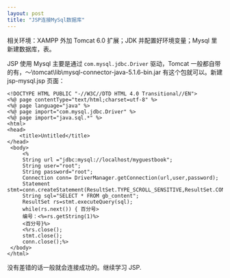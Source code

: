 ```yaml
---
layout: post
title: "JSP连接MySql数据库"
---
```


相关环境：XAMPP 外加 Tomcat 6.0 扩展；JDK 并配置好环境变量；Mysql 里新建数据库，表。

JSP 使用 Mysql 主要是通过 `com.mysql.jdbc.Driver` 驱动，Tomcat 一般都自带的有，～\tomcat\lib\mysql-connector-java-5.1.6-bin.jar 有这个包就可以。新建 jsp-mysql.jsp 页面：

```
<!DOCTYPE HTML PUBLIC "-//W3C//DTD HTML 4.0 Transitional//EN">
<%@ page contentType="text/html;charset=utf-8" %>
<%@ page language="java" %>
<%@ page import="com.mysql.jdbc.Driver" %>
<%@ page import="java.sql.*" %>
<html>
<head>
    <title>Untitled</title>
</head>
 <body>
     <%
     String url ="jdbc:mysql://localhost/myguestbook";
     String user="root";
     String password="root";
     Connection conn= DriverManager.getConnection(url,user,password);
     Statement stmt=conn.createStatement(ResultSet.TYPE_SCROLL_SENSITIVE,ResultSet.CONCUR_UPDATABLE);
     String sql="SELECT * FROM gb_content";
     ResultSet rs=stmt.executeQuery(sql);
     while(rs.next()) { 百分号>
     编号：<%=rs.getString(1)%>
     <百分号}%>
     <%rs.close();
     stmt.close();
     conn.close();%>
 </body>
</html>
```

没有差错的话一般就会连接成功的。继续学习 JSP.
